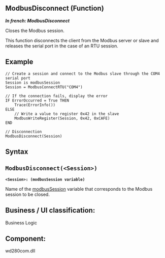 
## ModbusDisconnect (Function)

***In french: ModbusDisconnect***



<a name="XUse"></a>
<a name="Use"></a>
<a name="description"></a>
Closes the Modbus session. 

This function disconnects the client from the Modbus server or slave and releases the serial port in the case of an RTU session.
<a name="Example1"></a>
<a name="sample_code"></a>

## Example


```wl
// Create a session and connect to the Modbus slave through the COM4 serial port
Session is modbusSession
Session = ModbusConnectRTU("COM4")

// If the connection fails, display the error
IF ErrorOccurred = True THEN
	Trace(ErrorInfo())
ELSE
	// Write a value to register 0x42 in the slave
	ModbusWriteRegister(Session, 0x42, 0xCAFE)
END

// Disconnection
ModbusDisconnect(Session)
```

<a name="XSYNTAX"></a>

## Syntax
<a name="SYNTAX1"></a>

`ModbusDisconnect(<Session>)`
---

**`<Session>: (modbusSession variable)`**

Name of the [modbusSession](../WDLang3/1000025924.md) variable that corresponds to the Modbus session to be closed.







<a name="XComponent"></a>

## Business / UI classification:
Business Logic
## Component:
wd280com.dll
